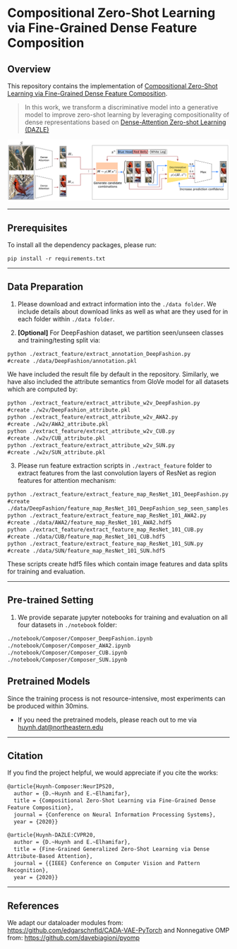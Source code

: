 # Compositional Zero-Shot Learning via Fine-Grained Dense Feature Composition

## Overview
This repository contains the implementation of [Compositional Zero-Shot Learning via Fine-Grained Dense Feature Composition](https://hbdat.github.io/pubs/neurips20_CompositionZSL_final.pdf).
> In this work, we transform a discriminative model into a generative model to improve zero-shot learning by leveraging compositionality of dense representations based on [Dense-Attention Zero-shot Learning (DAZLE)](https://github.com/hbdat/cvpr20_DAZLE)

![Image](https://github.com/hbdat/neurIPS20_CompositionZSL/raw/main/fig/feature_composition.png)

---
## Prerequisites
To install all the dependency packages, please run:
```
pip install -r requirements.txt
```

---
## Data Preparation
1) Please download and extract information into the `./data folder`. We include details about download links as well as what are they used for in each folder within `./data folder`.

2) **[Optional]** For DeepFashion dataset, we partition seen/unseen classes and training/testing split via:
```
python ./extract_feature/extract_annotation_DeepFashion.py							#create ./data/DeepFashion/annotation.pkl
```
We have included the result file by default in the repository. Similarly, we have also included the attribute semantics from GloVe model for all datasets which are computed by:
```
python ./extract_feature/extract_attribute_w2v_DeepFashion.py						        #create ./w2v/DeepFashion_attribute.pkl
python ./extract_feature/extract_attribute_w2v_AWA2.py								#create ./w2v/AWA2_attribute.pkl
python ./extract_feature/extract_attribute_w2v_CUB.py								#create ./w2v/CUB_attribute.pkl
python ./extract_feature/extract_attribute_w2v_SUN.py								#create ./w2v/SUN_attribute.pkl
```

3) Please run feature extraction scripts in `./extract_feature` folder to extract features from the last convolution layers of ResNet as region features for attention mechanism:
```
python ./extract_feature/extract_feature_map_ResNet_101_DeepFashion.py				        #create ./data/DeepFashion/feature_map_ResNet_101_DeepFashion_sep_seen_samples.hdf5
python ./extract_feature/extract_feature_map_ResNet_101_AWA2.py						#create ./data/AWA2/feature_map_ResNet_101_AWA2.hdf5
python ./extract_feature/extract_feature_map_ResNet_101_CUB.py						#create ./data/CUB/feature_map_ResNet_101_CUB.hdf5
python ./extract_feature/extract_feature_map_ResNet_101_SUN.py						#create ./data/SUN/feature_map_ResNet_101_SUN.hdf5
```
These scripts create hdf5 files which contain image features and data splits for training and evaluation.

---
## Pre-trained Setting
1) We provide separate jupyter notebooks for training and evaluation on all four datasets in `./notebook`  folder:
```
./notebook/Composer/Composer_DeepFashion.ipynb
./notebook/Composer/Composer_AWA2.ipynb
./notebook/Composer/Composer_CUB.ipynb
./notebook/Composer/Composer_SUN.ipynb
```

## Pretrained Models
Since the training process is not resource-intensive, most experiments can be produced within 30mins.

+ If you need the pretrained models, please reach out to me via huynh.dat@northeastern.edu

---
## Citation
If you find the project helpful, we would appreciate if you cite the works:
```
@article{Huynh-Composer:NeurIPS20,
  author = {D.~Huynh and E.~Elhamifar},
  title = {Compositional Zero-Shot Learning via Fine-Grained Dense Feature Composition},
  journal = {Conference on Neural Information Processing Systems},
  year = {2020}}
```

```
@article{Huynh-DAZLE:CVPR20,
  author = {D.~Huynh and E.~Elhamifar},
  title = {Fine-Grained Generalized Zero-Shot Learning via Dense Attribute-Based Attention},
  journal = {{IEEE} Conference on Computer Vision and Pattern Recognition},
  year = {2020}}
```

---
## References
We adapt our dataloader modules from:
https://github.com/edgarschnfld/CADA-VAE-PyTorch
and Nonnegative OMP from:
https://github.com/davebiagioni/pyomp
